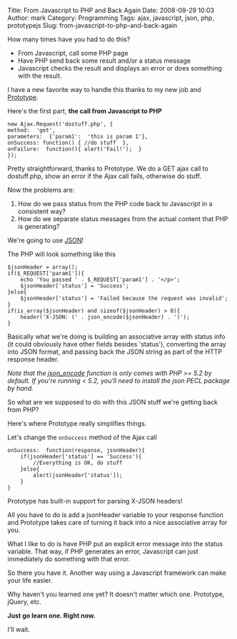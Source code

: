 Title: From Javascript to PHP and Back Again
Date: 2008-09-29 10:03
Author: mark
Category: Programming
Tags: ajax, javascript, json, php, prototypejs
Slug: from-javascript-to-php-and-back-again

How many times have you had to do this?

-   From Javascript, call some PHP page
-   Have PHP send back some result and/or a status message
-   Javascript checks the result and displays an error or does something
    with the result.

I have a new favorite way to handle this thanks to my new job and
[Prototype][].

Here's the first part, **the call from Javascript to PHP**

```
new Ajax.Request('dostuff.php', {
method:  'get',
parameters:  {'param1':  'this is param 1'},
onSuccess: function() { //do stuff  },
onFailure:  function(){ alert('Fail!');  }
});
```

Pretty straightforward, thanks to Prototype. We do a GET ajax call to
dostuff.php, show an error if the Ajax call fails, otherwise do stuff.

Now the problems are:

1. How do we pass status from the PHP code back to Javascript in a
consistent way?
2. How do we separate status messages from the actual content that PHP is
generating?

We're going to use [JSON][]!

The PHP will look something like this

```
$jsonHeader = array();
if($_REQUEST['param1']){
    echo 'You passed ' . $_REQUEST['param1'] . '</p>';
    $jsonHeader['status'] = 'Success';
}else{
    $jsonHeader['status'] = 'Failed because the request was invalid';
}
if(is_array($jsonHeader) and sizeof($jsonHeader) > 0){
    header('X-JSON: (' . json_encode($jsonHeader) . ')');
}
```

Basically what we're doing is building an associative array with status
info (it could obviously have other fields besides 'status'), converting
the array into JSON format, and passing back the JSON string as part of
the HTTP response header.

*Note that the [json\_encode][] function is only comes with PHP \>= 5.2
by default. If you're running < 5.2, you'll need to install the json
PECL package by hand.*

So what are we supposed to do with this JSON stuff we're getting back
from PHP?

Here's where Prototype really simplifies things.

Let's change the `onSuccess` method of the Ajax call

```
onSuccess:  function(response, jsonHeader){
    if(jsonHeader['status'] == 'Success'){
        //Everything is OK, do stuff 
    }else{
        alert(jsonHeader['status']);
    }
}
```

Prototype has built-in support for parsing X-JSON headers!

All you have to do is add a jsonHeader variable to your response
function and Prototype takes care of turning it back into a nice
associative array for you.

What I like to do is have PHP put an explicit error message into the
status variable. That way, if PHP generates an error, Javascript can
just immediately do something with that error.

So there you have it. Another way using a Javascript framework can make
your life easier.

Why haven't you learned one yet? It doesn't matter which one. Prototype,
jQuery, etc.

**Just go learn one. Right now.**

I'll wait.

  [Prototype]: http://www.prototypejs.org
  [JSON]: http://www.json.org/
  [json\_encode]: http://us3.php.net/manual/en/function.json-encode.php
